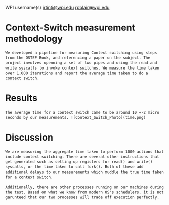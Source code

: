 WPI username(s)
jrtinti@wpi.edu 
rpblair@wpi.edu

# Context-Switch measurement methodology
    We developed a pipeline for measuring Context switching using steps from the OSTEP Book, and referencing a paper on the subject. The project involves openning a set of two pipes and using the read and write syscalls to invoke context switches. We measure the time taken over 1,000 iterations and report the average time taken to do a context switch.  

# Results
    The average time for a context switch came to be around 10 +-2 micro seconds by our measurements. ![Context_Switch_Photo](time.png) 

# Discussion
    We are measuring the aggregate time taken to perform 1000 actions that include context switching. There are several other instructions that get generated such as setting up registers for read() and write() syscalls, or the time taken to call fork(). Both of these add additional delays to our measurements which muddle the true time taken for a context switch.

    Additionally, there are other processes running on our machines during the test. Based on what we know from modern OS's schedulers, it is not garunteed that our two processes will trade off execution perfectly. 
    
